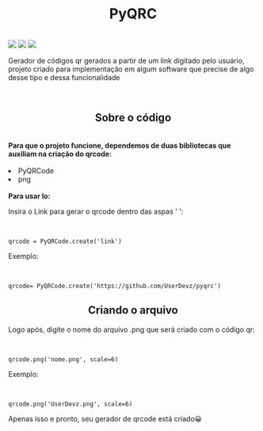 <h1 text align='center'>PyQRC</h1></br>
<img src='https://img.shields.io/badge/open%20source-%E2%99%A5%EF%B8%8F-green'>
<img src='https://img.shields.io/badge/language-Python-green'>
<img src='https://img.shields.io/badge/bibliotecas-PyQRCode%2Fpng-green'>
<p>Gerador de códigos qr gerados a partir de um link digitado pelo usuário, projeto criado para implementação em algum software que precise de algo desse tipo e dessa funcionalidade</p></br>
<h2 text align='center'>Sobre o código</h2></br>
<b>Para que o projeto funcione, dependemos de duas bibliotecas que auxiliam na criação do qrcode:</b></br>
</br><li>PyQRCode</br>
<li>png</br></br>
<b>Para usar lo:</b></br>
<p>Insira o Link para gerar o qrcode dentro das aspas ' ':</p></br>

    qrcode = PyQRCode.create('link')

<p>Exemplo:</p></br>

    qrcode= PyQRCode.create('https://github.com/UserDevz/pyqrc')

<h2 text align='center'>Criando o arquivo</h2>
<p>Logo após, digite o nome do arquivo .png que será criado com o código qr:</p></br>

    qrcode.png('nome.png', scale=6)

<p>Exemplo:</p></br>

    qrcode.png('UserDevz.png', scale=6)

<p>Apenas isso e pronto, seu gerador de qrcode está criado😀</p></br>
